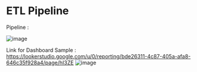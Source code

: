# ETL Pipeline

Pipeline : 

![image](https://github.com/user-attachments/assets/72035201-27eb-43cb-8dbf-a0cf84e0ab6b)



Link for Dashboard Sample : 
https://lookerstudio.google.com/u/0/reporting/bde26311-4c87-405a-afa8-646c35f928a4/page/hI3ZE
![image](https://github.com/user-attachments/assets/dbd8af83-4f09-4f42-ac02-45a54d0c1ec6)


